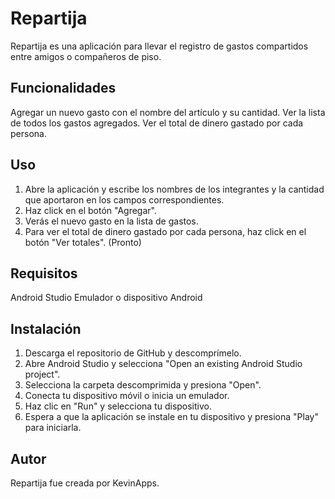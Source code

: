# Repartija
Repartija es una aplicación para llevar el registro de gastos compartidos entre amigos o compañeros de piso.

## Funcionalidades
Agregar un nuevo gasto con el nombre del artículo y su cantidad.
Ver la lista de todos los gastos agregados.
Ver el total de dinero gastado por cada persona.

## Uso
1. Abre la aplicación y escribe los nombres de los integrantes y la cantidad que aportaron en los campos correspondientes.
2. Haz click en el botón "Agregar".
3. Verás el nuevo gasto en la lista de gastos.
4. Para ver el total de dinero gastado por cada persona, haz click en el botón "Ver totales". (Pronto)

## Requisitos
Android Studio
Emulador o dispositivo Android

## Instalación
1. Descarga el repositorio de GitHub y descomprímelo.
2. Abre Android Studio y selecciona "Open an existing Android Studio project".
3. Selecciona la carpeta descomprimida y presiona "Open".
4. Conecta tu dispositivo móvil o inicia un emulador.
5. Haz clic en "Run" y selecciona tu dispositivo.
6. Espera a que la aplicación se instale en tu dispositivo y presiona "Play" para iniciarla.

## Autor
Repartija fue creada por KevinApps.
